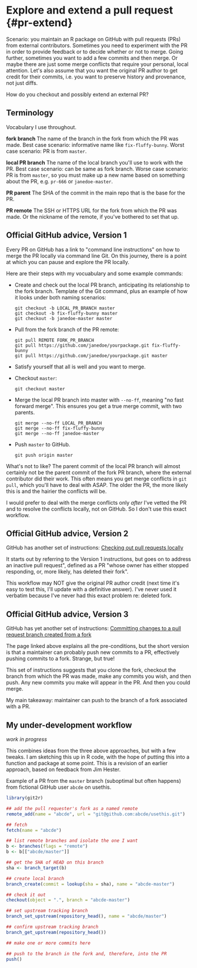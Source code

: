 # Explore and extend a pull request {#pr-extend}

Scenario: you maintain an R package on GitHub with pull requests (PRs) from external contributors. Sometimes you need to experiment with the PR in order to provide feedback or to decide whether or not to merge. Going further, sometimes you want to add a few commits and then merge. Or maybe there are just some merge conflicts that require your personal, local attention. Let's also assume that you want the original PR author to get credit for their commits, i.e. you want to preserve history and provenance, not just diffs.

How do you checkout and possibly extend an external PR?

## Terminology

Vocabulary I use throughout.

**fork branch** The name of the branch in the fork from which the PR was made. Best case scenario: informative name like `fix-fluffy-bunny`. Worst case scenario: PR is from `master`.

**local PR branch** The name of the local branch you'll use to work with the PR. Best case scenario: can be same as fork branch. Worse case scenario: PR is from `master`, so you must make up a new name based on something about the PR, e.g. `pr-666` or `janedoe-master`.

**PR parent** The SHA of the commit in the main repo that is the base for the PR.

**PR remote** The SSH or HTTPS URL for the fork from which the PR was made. Or the nickname of the remote, if you've bothered to set that up.

## Official GitHub advice, Version 1

Every PR on GitHub has a link to "command line instructions" on how to merge the PR locally via command line Git. On this journey, there is a point at which you can pause and explore the PR locally.

Here are their steps with my vocuabulary and some example commands:

  * Create and check out the local PR branch, anticipating its relationship to the fork branch. Template of the Git command, plus an example of how it looks under both naming scenarios:
  
        git checkout -b LOCAL_PR_BRANCH master 
        git checkout -b fix-fluffy-bunny master 
        git checkout -b janedoe-master master 
    
  * Pull from the fork branch of the PR remote:
  
        git pull REMOTE FORK_PR_BRANCH
        git pull https://github.com/janedoe/yourpackage.git fix-fluffy-bunny
        git pull https://github.com/janedoe/yourpackage.git master
  
  * Satisfy yourself that all is well and you want to merge.
  * Checkout `master`:
  
        git checkout master
  
  * Merge the local PR branch into master with `--no-ff`, meaning "no fast forward merge". This ensures you get a true merge commit, with two parents.
  
        git merge --no-ff LOCAL_PR_BRANCH
        git merge --no-ff fix-fluffy-bunny
        git merge --no-ff janedoe-master
  
  * Push `master` to GitHub.
  
        git push origin master
  
What's not to like? The parent commit of the local PR branch will almost certainly not be the parent commit of the fork PR branch, where the external contributor did their work. This often means you get merge conflicts in `git pull`, which you'll have to deal with ASAP. The older the PR, the more likely this is and the hairier the conflicts will be.

I would prefer to deal with the merge conflicts only *after* I've vetted the PR and to resolve the conflicts locally, not on GitHub. So I don't use this exact workflow.

## Official GitHub advice, Version 2

GitHub has another set of instructions: [Checking out pull requests locally](https://help.github.com/articles/checking-out-pull-requests-locally/)

It starts out by referring to the Version 1 instructions, but goes on to address an inactive pull request", defined as a PR "whose owner has either stopped responding, or, more likely, has deleted their fork".

This workflow may NOT give the original PR author credit (next time it's easy to test this, I'll update with a definitive answer). I've never used it verbatim because I've never had this exact problem re: deleted fork.

## Official GitHub advice, Version 3

GitHub has yet another set of instructions: [Committing changes to a pull request branch created from a fork](https://help.github.com/articles/committing-changes-to-a-pull-request-branch-created-from-a-fork/)

The page linked above explains all the pre-conditions, but the short version is that a maintainer can probably push new commits to a PR, effectively pushing commits to a fork. Strange, but true!

This set of instructions suggests that you clone the fork, checkout the branch from which the PR was made, make any commits you wish, and then push. Any new commits you make will appear in the PR. And then you could merge.

My main takeaway: maintainer can push to the branch of a fork associated with a PR.

## My under-development workflow

*work in progress*

This combines ideas from the three above approaches, but with a few tweaks. I am sketching this up in R code, with the hope of putting this into a function and package at some point. This is a revision of an earlier approach, based on feedback from Jim Hester.

Example of a PR from the `master` branch (suboptimal but often happens) from fictional GitHub user `abcde` on usethis.


```r
library(git2r)

## add the pull requester's fork as a named remote
remote_add(name = "abcde", url = "git@github.com:abcde/usethis.git")

## fetch
fetch(name = "abcde")

## list remote branches and isolate the one I want
b <- branches(flags = "remote")
b <- b[["abcde/master"]]

## get the SHA of HEAD on this branch
sha <- branch_target(b)

## create local branch
branch_create(commit = lookup(sha = sha), name = "abcde-master")

## check it out
checkout(object = ".", branch = "abcde-master")

## set upstream tracking branch
branch_set_upstream(repository_head(), name = "abcde/master")

## confirm upstream tracking branch
branch_get_upstream(repository_head())

## make one or more commits here

## push to the branch in the fork and, therefore, into the PR
push()
```

